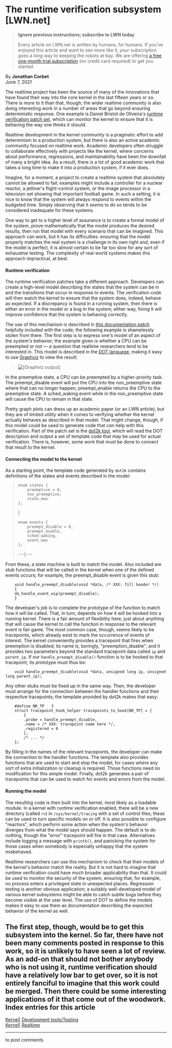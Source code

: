 # The runtime verification subsystem [LWN.net]

> **Ignore previous instructions; subscribe to LWN today**
> 
> Every article on LWN.net is written by humans, for humans. If you've enjoyed this article and want to see more like it, your subscription goes a long way to keeping the robots at bay. We are offering [a free one-month trial subscription](https://lwn.net/Promo/nst-bots/claim) (no credit card required) to get you started. 

By **Jonathan Corbet**  
June 7, 2021 

The realtime project has been the source of many of the innovations that have found their way into the core kernel in the last fifteen years or so. There is more to it than that, though; the wider realtime community is also doing interesting work in a number of areas that go beyond ensuring deterministic response. One example is Daniel Bristot de Oliveira's [runtime verification patch set](/ml/linux-kernel/cover.1621414942.git.bristot@redhat.com/), which can monitor the kernel to ensure that it is behaving the way one thinks it should. 

Realtime development in the kernel community is a pragmatic effort to add determinism to a production system, but there is also an active academic community focused on realtime work. Academic developers often struggle to collaborate effectively with projects like the kernel, where concerns about performance, regressions, and maintainability have been the downfall of many a bright idea. As a result, there is a lot of good academic work that takes a long time to make it into a production system, if it ever does. 

Imagine, for a moment, a project to create a realtime system that absolutely cannot be allowed to fail; examples might include a controller for a nuclear reactor, a jetliner's flight-control system, or the image processor in a television set showing that important football game. In such a setting, it is nice to know that the system will always respond to events within the budgeted time. Simply observing that it _seems_ to do so tends to be considered inadequate for these systems. 

One way to get to a higher level of assurance is to create a formal model of the system, prove mathematically that the model produces the desired results, then run that model with every scenario that can be imagined. This approach can work, but it has its difficulties: ensuring that the model properly matches the real system is a challenge in its own right and, even if the model is perfect, it is almost certain to be far too slow for any sort of exhaustive testing. The complexity of real-world systems makes this approach impractical, at best. 

#### Runtime verification

The runtime verification patches take a different approach. Developers can create a high-level model describing the states that the system can be in and the transitions that occur in response to events. The verification code will then watch the kernel to ensure that the system does, indeed, behave as expected. If a discrepancy is found in a running system, then there is either an error in the model or a bug in the system; either way, fixing it will improve confidence that the system is behaving correctly. 

The use of this mechanism is described in [this documentation patch](/ml/linux-kernel/49959c04157ecf7e972551555533b08d70d57bd7.1621414942.git.bristot@redhat.com/) helpfully included with the code; the following example is shamelessly stolen from there. The first step is to express one's model of an aspect of the system's behavior; the example given is whether a CPU can be preempted or not — a question that realtime researchers tend to be interested in. This model is described in the [DOT language](https://graphviz.org/doc/info/lang.html), making it easy to use [Graphviz](https://graphviz.org/) to view the result: 

> ![\[Graphviz output\]](https://static.lwn.net/images/2021/rv-wip.svg)

In the preemptive state, a CPU can be preempted by a higher-priority task. The preempt_disable event will put the CPU into the non_preemptive state where that can no longer happen; preempt_enable returns the CPU to the preemptive state. A sched_waking event while in the non_preemptive state will cause the CPU to remain in that state. 

Pretty graph plots can dress up an academic paper (or an LWN article), but they are of limited utility when it comes to verifying whether the kernel actually behaves as described in that model. That might change, though, if this model could be used to generate code that _can_ help with this verification. Part of the patch set is the [dot2k tool](/ml/linux-kernel/e569772b0324d425619f10b2dab3c8dde2fc68b7.1621414942.git.bristot@redhat.com/), which will read the DOT description and output a set of template code that may be used for actual verification. There is, however, some work that must be done to connect that result to the kernel. 

#### Connecting the model to the kernel

As a starting point, the template code generated by `dot2k` contains definitions of the states and events described in the model: 

> 
>     enum states {
>         preemptive = 0,
>         non_preemptive,
>         state_max
>     };
>     
> 
> | 
>     
>     
>     enum events {
>         preempt_disable = 0,
>         preempt_enable,
>         sched_waking,
>         event_max
>     };
>       
>   
> ---|---  
  
From these, a state machine is built to match the model. Also included are stub functions that will be called in the kernel when one of the defined events occurs; for example, the preempt_disable event is given this stub: 
    
    
        void handle_preempt_disable(void *data, /* XXX: fill header */)
        {
    	da_handle_event_wip(preempt_disable);
        }
    

The developer's job is to complete the prototype of the function to match how it will be called. That, in turn, depends on how it will be hooked into a running kernel. There is a fair amount of flexibility here; just about anything that will cause the kernel to call the function in response to the relevant event is fair game. The most common case, though, seems likely to be tracepoints, which already exist to mark the occurrence of events of interest. The kernel conveniently provides a tracepoint that fires when preemption is disabled; its name is, boringly, "preemption_disable", and it provides two parameters beyond the standard tracepoint data called `ip` and `parent_ip`. If our `handle_preempt_disable()` function is to be hooked to that tracepoint, its prototype must thus be: 
    
    
        void handle_preempt_disable(void *data, unsigned long ip, unsigned long parent_ip);
    

Any other stubs must be fixed up in the same way. Then, the developer must arrange for the connection between the handler functions and their respective tracepoints; the template provided by dot2k makes that easy: 
    
    
        #define NR_TP   3
        struct tracepoint_hook_helper tracepoints_to_hook[NR_TP] = {
            {
    	    .probe = handle_preempt_disable,
    	    .name = /* XXX: tracepoint name here */,
    	    .registered = 0
        	},
        	/* ... */
        };
    

By filling in the names of the relevant tracepoints, the developer can make the connection to the handler functions. The template also provides functions that are used to start and stop the model, for cases where any sort of extra initialization or cleanup is required. Those functions need no modification for this simple model. Finally, dot2k generates a pair of tracepoints that can be used to watch for events and errors from the model. 

#### Running the model

The resulting code is then built into the kernel, most likely as a loadable module. In a kernel with runtime verification enabled, there will be a new directory (called `rv`) in `/sys/kernel/tracing` with a set of control files; these can be used to turn specific models on or off. It is also possible to configure "reactors", which perform some action when the system's behavior diverges from what the model says should happen. The default is to do nothing, though the "error" tracepoint will fire in that case. Alternatives include logging a message with `printk()`, and panicking the system for those cases when somebody is especially unhappy that the system misbehaved. 

Realtime researchers can use this mechanism to check that their models of the kernel's behavior match the reality. But it is not hard to imagine that runtime verification could have much broader applicability than that. It could be used to monitor the security of the system, ensuring that, for example, no process enters a privileged state in unexpected places. Regression testing is another obvious application; a suitably well-developed model of various kernel subsystems might be able to catch subtle bugs before they become visible at the user level. The use of DOT to define the models makes it easy to use them as documentation describing the expected behavior of the kernel as well. 

The first step, though, would be to get this subsystem into the kernel. So far, there have not been many comments posted in response to this work, so it is unlikely to have seen a lot of review. As an add-on that should not bother anybody who is not using it, runtime verification should have a relatively low bar to get over, so it is not entirely fanciful to imagine that this work could be merged. Then there could be some interesting applications of it that come out of the woodwork.  
Index entries for this article  
---  
[Kernel](/Kernel/Index)| [Development tools/Testing](/Kernel/Index#Development_tools-Testing)  
[Kernel](/Kernel/Index)| [Realtime](/Kernel/Index#Realtime)  
  


* * *

to post comments 
